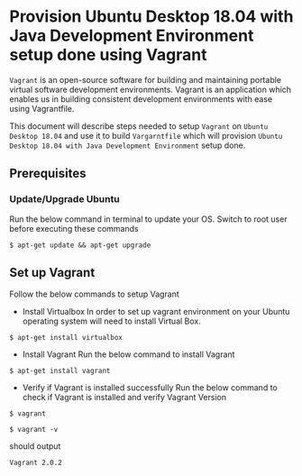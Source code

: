 # Provision Ubuntu Desktop 18.04 with Java Development Environment setup done using Vagrant

`Vagrant` is an open-source software for building and maintaining portable virtual software development environments. Vagrant is an application which enables us in building consistent development environments with ease using Vagrantfile.

This document will describe steps needed to setup `Vagrant` on `Ubuntu Desktop 18.04` and use it to build `Vargarntfile` which will provision `Ubuntu Desktop 18.04 with Java Development Environment` setup done.

## Prerequisites
### Update/Upgrade Ubuntu
Run the below command in terminal to update your OS. Switch to root user before executing these commands
```
$ apt-get update && apt-get upgrade
```
## Set up Vagrant
Follow the below commands to setup Vagrant

* Install Virtualbox
In order to set up vagrant environment on your Ubuntu operating system will need to install Virtual Box.
```
$ apt-get install virtualbox
```
* Install Vagrant
Run the below command to install Vagrant
```
$ apt-get install vagrant
```
* Verify if Vagrant is installed successfully
Run the below command to check if Vagrant is installed and verify Vagrant Version
```
$ vagrant

$ vagrant -v
```
should output
```
Vagrant 2.0.2
```
